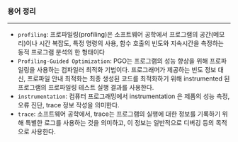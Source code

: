 ### 용어 정리
---
- `profiling`: 프로파일링(profiling)은 소프트웨어 공학에서 프로그램의 공간(메모리)이나 시간 복잡도, 특정 명령의 사용, 함수 호출의 빈도와 지속시간을 측정하는 동적 프로그램 분석의 한 형태이다
- `Profiling-Guided Optimization`: PGO는 프로그램의 성능 향상을 위해 프로파일링을 사용하는 컴파일러 최적화 기법이다. 프로그래머가 제공하는 빈도 정보 대신, 프로파일 안내 최적화는 최종 생성된 코드를 최적화하기 위해 instrumented 된 프로그램의 프로파일링 테스트 실행 결과를 사용한다.
- `instrumentation`: 컴퓨터 프로그래밍에서 instrumentation 은 제품의 성능 측정, 오류 진단, trace 정보 작성을 의미한다.
- `trace`: 소프트웨어 공학에서, trace는 프로그램의 실행에 대한 정보를 기록하기 위해 특별한 로그를 사용하는 것을 의미하고, 이 정보는 일반적으로 디버깅 등의 목적으로 사용한다. 
